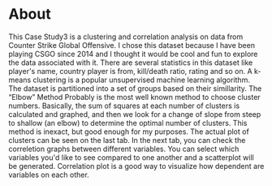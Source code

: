 # About

This Case Study3 is a clustering and correlation analysis on data from Counter Strike Global Offensive. I chose this dataset because I have been playing CSGO since 2014 and I thought it would be cool and fun to explore the data associated with it. There are several statistics in this dataset like player's name, country player is from, kill/death ratio, rating and so on. A k-means clustering is a popular unsupervised machine learning algorithm. The dataset is partitioned into a set of groups based on their simillarity. The “Elbow” Method Probably is the most well known method to choose cluster numbers. Basically, the sum of squares at each number of clusters is calculated and graphed, and then we look for a change of slope from steep to shallow (an elbow) to determine the optimal number of clusters. This method is inexact, but good enough for my purposes. The actual plot of clusters can be seen on the last tab. In the next tab, you can check the correletion graphs between different variables. You can select which variables you'd like to see compared to one another and a scatterplot will be generated. Correlation plot is a good way to visualize how dependent are variables on each other.
